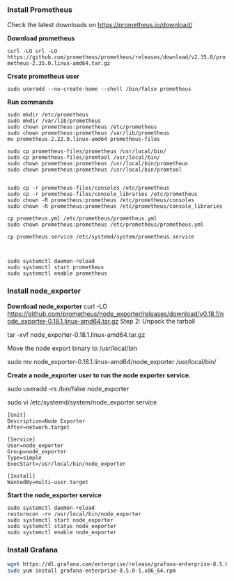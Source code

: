 ### Install Prometheus

 Check the latest downloads on  https://prometheus.io/download/


**Download prometheus**

`curl -LO url -LO https://github.com/prometheus/prometheus/releases/download/v2.35.0/prometheus-2.35.0.linux-amd64.tar.gz`

**Create prometheus user** 

`sudo useradd --no-create-home --shell /bin/false prometheus`


**Run commands**
```
sudo mkdir /etc/prometheus
sudo mkdir /var/lib/prometheus
sudo chown prometheus:prometheus /etc/prometheus
sudo chown prometheus:prometheus /var/lib/prometheus
mv prometheus-2.22.0.linux-amd64 prometheus-files

sudo cp prometheus-files/prometheus /usr/local/bin/
sudo cp prometheus-files/promtool /usr/local/bin/
sudo chown prometheus:prometheus /usr/local/bin/prometheus
sudo chown prometheus:prometheus /usr/local/bin/promtool


sudo cp -r prometheus-files/consoles /etc/prometheus
sudo cp -r prometheus-files/console_libraries /etc/prometheus
sudo chown -R prometheus:prometheus /etc/prometheus/consoles
sudo chown -R prometheus:prometheus /etc/prometheus/console_libraries

cp prometheus.yml /etc/prometheus/prometheus.yml
sudo chown prometheus:prometheus /etc/prometheus/prometheus.yml

cp prometheus.service /etc/systemd/system/prometheus.service



sudo systemctl daemon-reload
sudo systemctl start prometheus
sudo systemctl enable prometheus
```

### Install node_exporter

**Download node_exporter**
curl -LO https://github.com/prometheus/node_exporter/releases/download/v0.18.1/node_exporter-0.18.1.linux-amd64.tar.gz
Step 2: Unpack the tarball

tar -xvf node_exporter-0.18.1.linux-amd64.tar.gz

Move the node export binary to /usr/local/bin

sudo mv node_exporter-0.18.1.linux-amd64/node_exporter /usr/local/bin/



**Create a node_exporter user to run the node exporter service.**

sudo useradd -rs /bin/false node_exporter


sudo vi /etc/systemd/system/node_exporter.service


```
[Unit]
Description=Node Exporter
After=network.target

[Service]
User=node_exporter
Group=node_exporter
Type=simple
ExecStart=/usr/local/bin/node_exporter

[Install]
WantedBy=multi-user.target
```
**Start the node_exporter service**


```
sudo systemctl daemon-reload
restorecon -rv /usr/local/bin/node_exporter
sudo systemctl start node_exporter
sudo systemctl status node_exporter
sudo systemctl enable node_exporter
```


### Install Grafana


```bash
wget https://dl.grafana.com/enterprise/release/grafana-enterprise-8.5.0-1.x86_64.rpm
sudo yum install grafana-enterprise-8.5.0-1.x86_64.rpm
```
